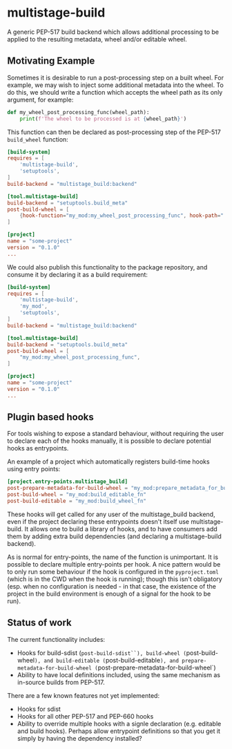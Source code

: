 # multistage-build

A generic PEP-517 build backend which allows additional processing to be applied
to the resulting metadata, wheel and/or editable wheel.

## Motivating Example

Sometimes it is desirable to run a post-processing step on a built wheel. For
example, we may wish to inject some additional metadata into the wheel. To do
this, we should write a function which accepts the wheel path as its only
argument, for example:

```python
def my_wheel_post_processing_func(wheel_path):
    print(f'The wheel to be processed is at {wheel_path}')
```

This function can then be declared as post-processing step of the PEP-517
`build_wheel` function:

```toml
[build-system]
requires = [
    'multistage-build',
    'setuptools',
]
build-backend = "multistage_build:backend"

[tool.multistage-build]
build-backend = "setuptools.build_meta"
post-build-wheel = [
    {hook-function="my_mod:my_wheel_post_processing_func", hook-path="."},
]

[project]
name = "some-project"
version = "0.1.0"
...
```

We could also publish this functionality to the package repository, and consume
it by declaring it as a build requirement:

```toml
[build-system]
requires = [
    'multistage-build',
    'my_mod',
    'setuptools',
]
build-backend = "multistage_build:backend"

[tool.multistage-build]
build-backend = "setuptools.build_meta"
post-build-wheel = [
    "my_mod:my_wheel_post_processing_func",
]

[project]
name = "some-project"
version = "0.1.0"
...
```


## Plugin based hooks

For tools wishing to expose a standard behaviour, without requiring the user to
declare each of the hooks manually, it is possible to declare potential hooks
as entrypoints.

An example of a project which automatically registers build-time hooks using entry points:

```toml
[project.entry-points.multistage_build]
post-prepare-metadata-for-build-wheel = "my_mod:prepare_metadata_for_build_wheel_fn"
post-build-wheel = "my_mod:build_editable_fn"
post-build-editable = "my_mod:build_wheel_fn"
```

These hooks will get called for any user of the multistage_build backend, even if
the project declaring these entrypoints doesn't itself use multistage-build.
It allows one to build a library of hooks, and to have consumers add them by
adding extra build dependencies (and declaring a multistage-build backend).

As is normal for entry-points, the name of the function is unimportant.
It is possible to declare multiple entry-points per hook.
A nice pattern would be to only run some behaviour if the hook is configured
in the `pyproject.toml` (which is in the CWD when the hook is running); though
this isn't obligatory (esp. when no configuration is needed - in that case,
the existence of the project in the build environment is enough of a signal for
the hook to be run).

## Status of work

The current functionality includes:

 * Hooks for build-sdist (`post-build-sdist``), build-wheel (`post-build-wheel`), and build-editable
   (`post-build-editable`), and prepare-metadata-for-build-wheel
   (`post-prepare-metadata-for-build-wheel`)
 * Ability to have local definitions included, using the same mechanism as
   in-source builds from PEP-517.

There are a few known features not yet implemented:

 * Hooks for sdist
 * Hooks for all other PEP-517 and PEP-660 hooks
 * Ability to override multiple hooks with a signle declaration (e.g. editable and build hooks). Perhaps allow entrypoint definitions so that you get it simply by having the dependency installed?
